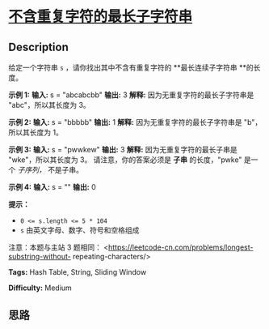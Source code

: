 # [不含重复字符的最长子字符串][title]

## Description

给定一个字符串 `s` ，请你找出其中不含有重复字符的  **最长连续子字符串  **的长度。



**示例  1:**
            **输入:** s = "abcabcbb"    **输出:** 3     **解释:** 因为无重复字符的最长子字符串是 "abc"，所以其长度为 3。    

**示例 2:**
            **输入:** s = "bbbbb"    **输出:** 1    **解释:** 因为无重复字符的最长子字符串是 "b"，所以其长度为 1。    

**示例 3:**
            **输入:** s = "pwwkew"    **输出:** 3    **解释:** 因为无重复字符的最长子串是 "wke"，所以其长度为 3。         请注意，你的答案必须是 **子串** 的长度，"pwke" 是一个 _子序列，_ 不是子串。    

**示例 4:**
            **输入:** s = ""    **输出:** 0    



**提示：**

  * `0 <= s.length <= 5 * 104`
  * `s` 由英文字母、数字、符号和空格组成



注意：本题与主站 3 题相同： <https://leetcode-cn.com/problems/longest-substring-without-
repeating-characters/>


**Tags:** Hash Table, String, Sliding Window

**Difficulty:** Medium

## 思路

[title]: https://leetcode-cn.com/problems/wtcaE1
